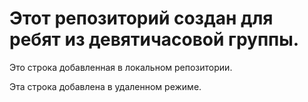 # Этот репозиторий создан для ребят из девятичасовой группы.

Это строка добавленная в локальном репозитории.

Эта строка добавлена в удаленном режиме.
